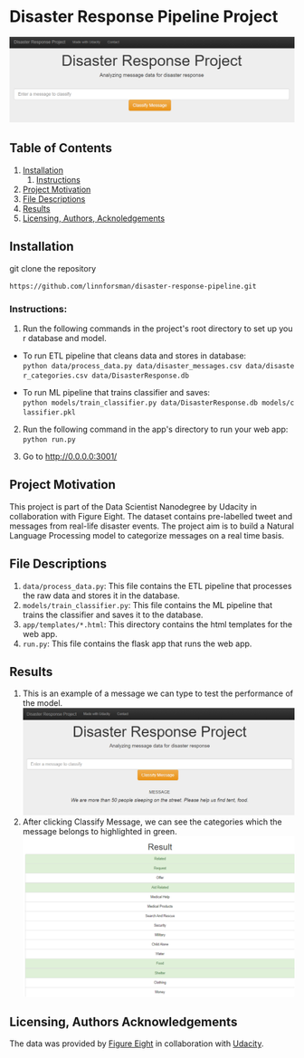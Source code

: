 # Disaster Response Pipeline Project
![Intro Picture](app/static/Disaster_Project.png)

## Table of Contents
1. [Installation](#installation)
	1. [Instructions](#instructions)
2. [Project Motivation](#project-motivation)
3. [File Descriptions](#file-descriptions)
4. [Results](#results)
5. [Licensing, Authors, Acknoledgements](#licensing-authors-acknowledgements)

## Installation
git clone the repository
```
https://github.com/linnforsman/disaster-response-pipeline.git
```
### Instructions:
1. Run the following commands in the project's root directory to set up your database and model.
 - To run ETL pipeline that cleans data and stores in database: `python data/process_data.py data/disaster_messages.csv data/disaster_categories.csv data/DisasterResponse.db`

 - To run ML pipeline that trains classifier and saves: `python models/train_classifier.py data/DisasterResponse.db models/classifier.pkl`

2. Run the following command in the app's directory to run your web app: `python run.py`

3. Go to http://0.0.0.0:3001/

## Project Motivation
This project is part of the Data Scientist Nanodegree by Udacity in collaboration with Figure Eight. The dataset contains pre-labelled tweet and messages from real-life disaster events. The project aim is to build a Natural Language Processing model to categorize messages on a real time basis.
## File Descriptions
1. ``data/process_data.py``: This file contains the ETL pipeline that processes the raw data and stores it in the database.
2. ``models/train_classifier.py``: This file contains the ML pipeline that trains the classifier and saves it to the database.
3. ``app/templates/*.html``: This directory contains the html templates for the web app.
4. ``run.py``: This file contains the flask app that runs the web app.
## Results
1. This is an example of a message we can type to test the performance of the model.
![Disaster Response Pipeline](app/static/Disaster_R_Project_test1.png)
2. After clicking Classify Message, we can see the categories which the message belongs to highlighted in green.
![Disaster Response Pipeline](app/static/Result_Disaster_2.png)
## Licensing, Authors Acknowledgements
The data was provided by [Figure Eight](https://appen.com) in collaboration with [Udacity]().